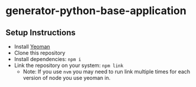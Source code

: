 # generator-python-base-application

## Setup Instructions

* Install [Yeoman](https://yeoman.io/)
* Clone this repository
* Install dependencies: `npm i`
* Link the repository on your system: `npm link`
    * Note: If you use `nvm` you may need to run link multiple times for each version of node you use yeoman in.